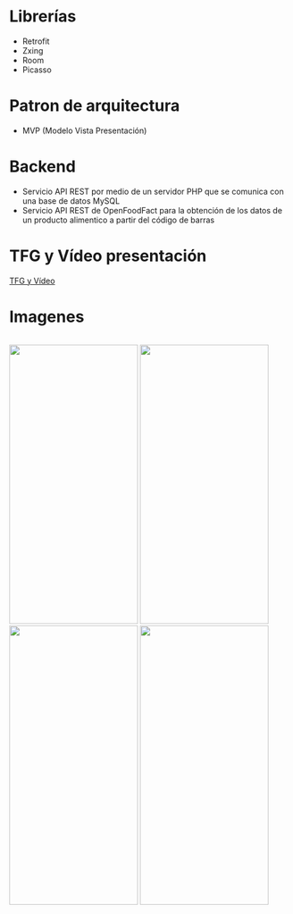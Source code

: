 # Librerías

* Retrofit
* Zxing
* Room
* Picasso

# Patron de arquitectura

* MVP (Modelo Vista Presentación)

# Backend

* Servicio API REST por medio de un servidor PHP que se comunica con una base de datos MySQL
* Servicio API REST de OpenFoodFact para la obtención de los datos de un producto alimentico a partir del código de barras 

# TFG y Vídeo presentación

[TFG y Vídeo](https://openaccess.uoc.edu/handle/10609/147319)

# Imagenes

<p style="float:left;">
<img src="https://github.com/vandrescaceres/myfood/blob/master/myFood_1.png" width="230" height="500"/>
<img src="https://github.com/vandrescaceres/myfood/blob/master/myFood_2.png" width="230" height="500"/>
<img src="https://github.com/vandrescaceres/myfood/blob/master/myFood_3.png" width="230" height="500"/>
<img src="https://github.com/vandrescaceres/myfood/blob/master/myFood_4.png" width="230" height="500"/>
</p>
